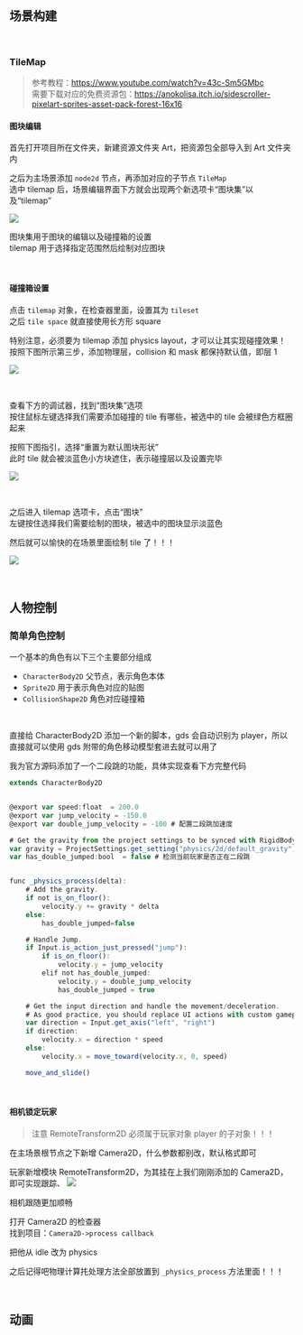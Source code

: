 ## 场景构建

<br>

### TileMap

> 参考教程：https://www.youtube.com/watch?v=43c-Sm5GMbc  
> 需要下载对应的免费资源包：https://anokolisa.itch.io/sidescroller-pixelart-sprites-asset-pack-forest-16x16

#### 图块编辑

首先打开项目所在文件夹，新建资源文件夹 Art，把资源包全部导入到 Art 文件夹内

之后为主场景添加 `node2d` 节点，再添加对应的子节点 `TileMap`  
选中 tilemap 后，场景编辑界面下方就会出现两个新选项卡“图块集”以及“tilemap”

![](./img/gd-scene/gs1.png)

图块集用于图块的编辑以及碰撞箱的设置  
tilemap 用于选择指定范围然后绘制对应图块

<br>

#### 碰撞箱设置

点击 `tilemap` 对象，在检查器里面，设置其为 `tileset`  
之后 `tile space` 就直接使用长方形 square

特别注意，必须要为 tilemap 添加 physics layout，才可以让其实现碰撞效果！  
按照下图所示第三步，添加物理层，collision 和 mask 都保持默认值，即层 1

![](./img/gd-scene/gs2.png)

<br>

查看下方的调试器，找到“图块集”选项  
按住鼠标左键选择我们需要添加碰撞的 tile 有哪些，被选中的 tile 会被绿色方框圈起来

按照下图指引，选择“重置为默认图块形状”  
此时 tile 就会被淡蓝色小方块遮住，表示碰撞层以及设置完毕

![](./img/gd-scene/gs3.png)

<br>

之后进入 tilemap 选项卡，点击“图块”  
左键按住选择我们需要绘制的图块，被选中的图块显示淡蓝色

然后就可以愉快的在场景里面绘制 tile 了！！！

![](./img/gd-scene/gs4.png)

<br>

## 人物控制

### 简单角色控制

一个基本的角色有以下三个主要部分组成

- `CharacterBody2D` 父节点，表示角色本体
- `Sprite2D` 用于表示角色对应的贴图
- `CollisionShape2D` 角色对应碰撞箱

<br>

直接给 CharacterBody2D 添加一个新的脚本，gds 会自动识别为 player，所以直接就可以使用 gds 附带的角色移动模型套进去就可以用了

我为官方源码添加了一个二段跳的功能，具体实现查看下方完整代码

```js
extends CharacterBody2D


@export var speed:float	 = 200.0
@export var jump_velocity = -150.0
@export var double_jump_velocity = -100 # 配置二段跳加速度

# Get the gravity from the project settings to be synced with RigidBody nodes.
var gravity = ProjectSettings.get_setting("physics/2d/default_gravity")
var has_double_jumped:bool  = false # 检测当前玩家是否正在二段跳


func _physics_process(delta):
	# Add the gravity.
	if not is_on_floor():
		velocity.y += gravity * delta
	else:
		has_double_jumped=false

	# Handle Jump.
	if Input.is_action_just_pressed("jump"):
		if is_on_floor():
			velocity.y = jump_velocity
		elif not has_double_jumped:
			velocity.y = double_jump_velocity
			has_double_jumped = true

	# Get the input direction and handle the movement/deceleration.
	# As good practice, you should replace UI actions with custom gameplay actions.
	var direction = Input.get_axis("left", "right")
	if direction:
		velocity.x = direction * speed
	else:
		velocity.x = move_toward(velocity.x, 0, speed)

	move_and_slide()

```

<br>

#### 相机锁定玩家

> 注意 RemoteTransform2D 必须属于玩家对象 player 的子对象！！！

在主场景根节点之下新增 Camera2D，什么参数都别改，默认格式即可

玩家新增模块 RemoteTransform2D，为其挂在上我们刚刚添加的 Camera2D，即可实现跟踪、
![](./img/gd-scene/gs6.png)

相机跟随更加顺畅

打开 Camera2D 的检查器  
找到项目：`Camera2D->process callback`

把他从 idle 改为 physics

之后记得吧物理计算扥处理方法全部放置到 `_physics_process` 方法里面！！！

<br>

## 动画
